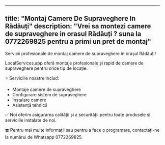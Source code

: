 
---
title: "Montaj Camere De Supraveghere In Rădăuți"
description: "Vrei sa montezi camere de supraveghere in orasul Rădăuți ? suna la 0772269825 pentru a primi un pret de montaj"
---


Servicii profesionale de montaj camere de supraveghere în orașul Rădăuți!

LocalServices.app oferă montaje profesionale și rapid de camere de supraveghere pentru orice tip de locație.

⭐ Serviciile noastre includ:
- Montaje camere de supraveghere
- Configurare sistem de supraveghere 
- Instalare camere 
- Asistență tehnică

✅ Noi oferim asigurarea calității și a securității pentru toate produsele și serviciile instalate de noi.

☎️ Pentru mai multe informații sau pentru a face o programare, contactați-ne la numărul de Whatsapp 0772269825.
